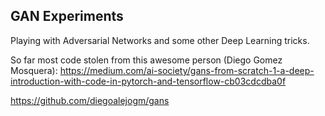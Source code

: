 ## GAN Experiments

Playing with Adversarial Networks and some other Deep Learning tricks. 

So far most code stolen from this awesome person (Diego Gomez Mosquera):
https://medium.com/ai-society/gans-from-scratch-1-a-deep-introduction-with-code-in-pytorch-and-tensorflow-cb03cdcdba0f

https://github.com/diegoalejogm/gans
